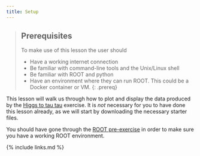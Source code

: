 ```yaml
---
title: Setup
---
```

> ## Prerequisites
> To make use of this lesson the user should
> * Have a working internet connection
> * Be familiar with command-line tools and the Unix/Linux shell
> * Be familiar with ROOT and python
> * Have an environment where they can run ROOT. This could be a Docker container or VM.
{: .prereq}

This lesson will walk us through how to plot and display the data
produced by the [Higgs to tau tau](http://opendata.cern.ch/record/12350)
exercise. It is *not* necessary for you to have done this lesson already, as we
will start by downloading the necessary starter files. 

You should have gone through the [ROOT pre-exercise](https://cms-opendata-workshop.github.io/workshop-lesson-root/) in order to make sure you have a working ROOT 
environment. 



{% include links.md %}

